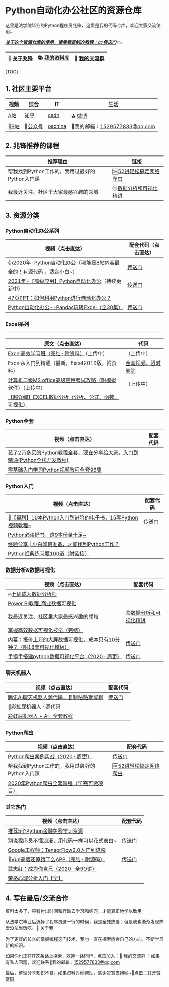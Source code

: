 

# Python自动化办公社区的资源仓库

这里是法学院毕业的Python程序员兆锋，这里是我的代码仓库，欢迎大家交流使用~

*<u>**关于这个资源仓库的使用，请看我录制的教程：👉[传送门](https://www.bilibili.com/video/BV1Ry4y1m7Ai)**</u>*👈

| 🎯  [关于兆锋](https://mp.weixin.qq.com/s/UrJ5PkRWYydaajGetUqFYQ)   |  📚 [我的资料库](http://t.cn/A6Gkrbzw)   |  🚸 [我的交流群](https://mp.weixin.qq.com/s/6cR5fMSCtdI5sJdWiDwhOA)   |
| ---- | ---- | ---- |



[TOC]



## 1. 社区主要平台

| 视频                                         | 综合                                            | IT                                            | 生活                                     |
| -------------------------------------------- | ----------------------------------------------- | --------------------------------------------- | ---------------------------------------- |
| [A站](https://www.acfun.cn/u/35901274)       | [知乎](https://www.zhihu.com/people/a-fei-2020) | [csdn](https://blog.csdn.net/weixin_42321517) | ⛳ [微博](https://weibo.com/u/7411061007) |
| 🚗[B站](https://space.bilibili.com/259649365) | 🚀[公众号](http://t.cn/A6Gkrbzw)                 | [oschina](https://my.oschina.net/u/3888978)   | 📲我的邮箱：1529577833@qq.com             |



## 2. 兆锋推荐的课程

| 推荐理由                                       | 链接                                                         |
| ---------------------------------------------- | ------------------------------------------------------------ |
| 帮我找到Python工作的，我用过最好的Python入门课 | 🆒[52讲轻松搞定网络爬虫](https://mp.weixin.qq.com/s/dUpSxPgTRMGTb5T7-Ya9Ow) |
| 我最近关注、社区里大家最感兴趣的领域           | 🉑[数据分析和可视化精讲](http://t.cn/A6qlcSCV)                |



## 3. 资源分类


### Python自动化办公系列

| 视频（点击直达）                                             | 配套代码（点击直达）                                         |
| ------------------------------------------------------------ | ------------------------------------------------------------ |
| 👍[2020年-Python自动化办公（可能是B站内容最全的！有源代码 ，适合小白~）](https://www.bilibili.com/video/BV12K411N7nx) | [传送门](https://mp.weixin.qq.com/s/XXi1XrQov9U7JFlAZBwDkw)  |
| [2021年-【高级应用】Python自动化办公](https://www.bilibili.com/video/BV1Ty4y1D7wZ)（持续更新中） | [传送门](https://gitee.com/zhaofeng092/python_auto_office/tree/master/B%E7%AB%99/%E3%80%90%E9%AB%98%E7%BA%A7%E5%BA%94%E7%94%A8%E3%80%91Python%E8%87%AA%E5%8A%A8%E5%8C%96%E5%8A%9E%E5%85%AC/code) |
| [47页PPT：如何利用Python进行自动化办公？](https://mp.weixin.qq.com/s/k4opXSWsgjBGpu8aUVetSw) |                                                              |
| [Python自动化办公--Pandas玩转Excel（全30集）](https://www.bilibili.com/video/BV1hk4y1C73S) | [传送门](https://mp.weixin.qq.com/s/842wU4tJGrKXULHJ9EgvAA)  |

### Excel系列

------

| 原文（点击直达）                                             | 代码                                                         |
| ------------------------------------------------------------ | ------------------------------------------------------------ |
| [Excel高效学习班（完结 · 附资料）](https://www.acfun.cn/v/ac21081575)（上传中） | （上传中）                                                   |
| Excel从入门到精通（最新，Excel2019版，附资料）               | [全套视频，限时删除](https://mp.weixin.qq.com/s/a7sV6d-UfIqSYxxgyTr_8A) |
| [计算机二级MS office高级应用考试攻略（附模拟软件）](https://www.acfun.cn/v/ac21081586)（上传中） | （上传中）                                                   |
| [【超详细】EXCEL数据分析（分析、公式、函数、可视化）](https://www.bilibili.com/video/BV195411t7vN) |                                                              |



### Python全套

| 视频（点击直达）                                             | 配套代码 |
| ------------------------------------------------------------ | -------- |
| [花了2万多买的Python教程全套，现在分享给大家，入门到精通(Python全栈开发教程)](https://www.acfun.cn/v/ac20463077) |          |
| [零基础入门学习Python视频教程全套96集](https://www.acfun.cn/v/ac19844127) |          |



### Python入门

| 视频（点击直达）                                             | 配套代码                                                    |
| ------------------------------------------------------------ | ----------------------------------------------------------- |
| 🍓[【福利】10本Python入门到进阶的电子书，15套Python视频教程~](https://mp.weixin.qq.com/s/J4zNQ1heLmZyQBGremqbPQ) | [传送门](https://mp.weixin.qq.com/s/J4zNQ1heLmZyQBGremqbPQ) |
| [Python必读好书，这9本份量十足~](https://mp.weixin.qq.com/s/5YTIsyGj0ut5JA8apddVbQ) |                                                             |
| [经验分享 \| 小白如何准备，才能找到Python工作？](https://mp.weixin.qq.com/s/MzfcN6-d7zpzWujPyKO9uA) |                                                             |
| [Python经典练习题100道（附链接）](https://mp.weixin.qq.com/s/2xJ_OjGNCN15B1WlN6O_GQ) |                                                             |



### 数据分析&数据可视化

| 视频（点击直达）                                             | 配套代码                                                     |
| ------------------------------------------------------------ | ------------------------------------------------------------ |
| 🔥[七周成为数据分析师](https://www.acfun.cn/v/ac19843284)     |                                                              |
| [Power BI教程_商业数据可视化](https://www.acfun.cn/v/ac19838235) |                                                              |
| 我最近关注、社区里大家最感兴趣的领域                         | 🉑[数据分析和可视化精讲](http://t.cn/A6qlcSCV)                |
| [掌握高效数据可视化技法（完结）](https://www.acfun.cn/v/ac20848856) |                                                              |
| [内幕：报价上万的大屏数据可视化，成本只有10分钟？（附18套可视化模板）](https://www.bilibili.com/video/BV1Kz4y1r76w) | [传送门](https://mp.weixin.qq.com/s/d3qcadHz9sFDRn_GGWOh4g)  |
| [手摸手搭建python数据可视化平台（2020 · 周更）](https://www.bilibili.com/video/BV1zi4y1t7YU) | [传送门](https://gitee.com/zhaofeng092/python_auto_office/tree/master/B%E7%AB%99/%E6%89%8B%E6%91%B8%E6%89%8B%E6%90%AD%E5%BB%BApython%E6%95%B0%E6%8D%AE%E5%8F%AF%E8%A7%86%E5%8C%96%E5%B9%B3%E5%8F%B0%EF%BC%882020%20%C2%B7%20%E5%91%A8%E6%9B%B4%EF%BC%89) |



### 聊天机器人

| 视频（点击直达）                                             | 配套代码                                                     |
| ------------------------------------------------------------ | ------------------------------------------------------------ |
| [腾讯AI聊天机器人源代码，复制粘贴就能聊](https://mp.weixin.qq.com/s/8ZdQtc2zlkUVG_g8__RlJA) | [传送门](https://gitee.com/zhaofeng092/python_auto_office/blob/master/%E5%85%AC%E4%BC%97%E5%8F%B7/%E8%85%BE%E8%AE%AFAI%E8%81%8A%E5%A4%A9%E6%9C%BA%E5%99%A8%E4%BA%BA%E6%BA%90%E4%BB%A3%E7%A0%81%EF%BC%8C%E5%A4%8D%E5%88%B6%E7%B2%98%E8%B4%B4%E5%B0%B1%E8%83%BD%E8%81%8A.py) |
| 💖[彩虹屁机器人 · 源代码](https://mp.weixin.qq.com/s/KarWOWBxpx2x6V02K2sPHQ) |                                                              |
| [彩虹屁机器人 + AI · 全套教程](http://t.cn/A6qaFUZw)         |                                                              |



### Python爬虫

| 视频（点击直达）                                             | 配套代码                                                     |
| ------------------------------------------------------------ | ------------------------------------------------------------ |
| [Python爬虫案例实战（2020 · 周更）](https://www.bilibili.com/video/BV15E411P7ey?p=1) | [传送门](https://gitee.com/zhaofeng092/python_auto_office/tree/master/B%E7%AB%99/Python%E7%88%AC%E8%99%AB%E6%A1%88%E4%BE%8B%E5%AE%9E%E6%88%98%EF%BC%882020%20%C2%B7%20%E5%91%A8%E6%9B%B4%EF%BC%89) |
| 帮我找到Python工作的，我用过最好的Python入门课               | 🆒[52讲轻松搞定网络爬虫](https://mp.weixin.qq.com/s/dUpSxPgTRMGTb5T7-Ya9Ow) |
| [2020年Python爬虫全套课程（学完可做项目）](https://www.acfun.cn/v/ac20437401) |                                                              |



### 其它热门

| 视频（点击直达）                                             | 配套代码                                                     |
| ------------------------------------------------------------ | ------------------------------------------------------------ |
| [推荐5个Python金融免费学习资源](https://mp.weixin.qq.com/s/x-OgceFo2TuILQMUduCmZw) |                                                              |
| [别说程序员不懂浪漫，用代码一样可以花式表白~](https://www.bilibili.com/video/BV1zi4y1V73n) | [传送门](https://gitee.com/zhaofeng092/python_auto_office/tree/master/B%E7%AB%99/%E5%88%AB%E8%AF%B4%E7%A8%8B%E5%BA%8F%E5%91%98%E4%B8%8D%E6%87%82%E6%B5%AA%E6%BC%AB%EF%BC%8C%E7%94%A8%E4%BB%A3%E7%A0%81%E4%B8%80%E6%A0%B7%E5%8F%AF%E4%BB%A5%E8%8A%B1%E5%BC%8F%E8%A1%A8%E7%99%BD~) |
| [Google工程师：TensorFlow2.0入门到进阶](https://www.acfun.cn/v/ac18888954) |                                                              |
| 🔨[Vue高度还原饿了么APP（完结 · 附源码）](https://www.acfun.cn/v/ac21081272) | [传送门](https://mp.weixin.qq.com/s/ftN_CNEN7EgBlWteioSgog)  |
| [武志红：成为你自己（2020 · 全90讲）](https://www.bilibili.com/video/BV1mi4y1j7DF) |                                                              |
| [荣格心理分析入门【全】](https://www.acfun.cn/v/ac20499334)  |                                                              |



## 4. 写在最后/交流合作

资料太多了，只有付出时间和行动去学习和练习，才能真正地学以致用。

从法学院毕业后选择了程序员这一行的时候，我是全凭热爱；但是我也渐渐发现热爱没法当饭吃。🎯  [关于我](https://mp.weixin.qq.com/s/UrJ5PkRWYydaajGetUqFYQ) 

为了更好的长久的掌握编程这门技术，我也一直在探索适合自己的方向，不断学习新的知识。

如果你也正在IT这条路上探索，欢迎一路同行，点击加入：🚸 [我的交流群](https://mp.weixin.qq.com/s/6cR5fMSCtdI5sJdWiDwhOA)  ；如果有私人问题，欢迎联系📲我的邮箱：1529577833@qq.com

最后，整理分享知识不易，如果资料对你帮助，感谢赞赏支持哟~💖[点击：打开赞赏码](https://gitee.com/zhaofeng092/python_auto_office/blob/master/%E8%B4%A6%E5%8F%B7%E5%85%B1%E7%94%A8%E8%B5%84%E6%BA%90/image/%E5%BE%AE%E4%BF%A1%E6%94%B6%E6%AC%BE%E7%A0%81.jpg)